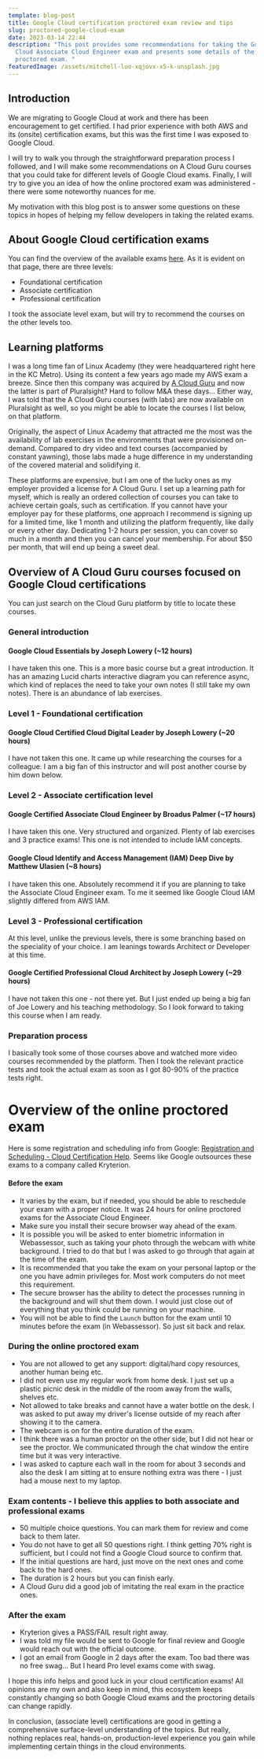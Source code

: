 ```yaml
---
template: blog-post
title: Google Cloud certification proctored exam review and tips
slug: proctored-google-cloud-exam
date: 2023-03-14 22:44
description: "This post provides some recommendations for taking the Google
  Cloud Associate Cloud Engineer exam and presents some details of the online
  proctored exam. "
featuredImage: /assets/mitchell-luo-xqjovx-x5-k-unsplash.jpg
---
```

## Introduction

We are migrating to Google Cloud at work and there has been encouragement to get certified. I had prior experience with both AWS and its (onsite) certification exams, but this was the first time I was exposed to Google Cloud. 

I will try to walk you through the straightforward preparation process I followed, and I will make some recommendations on A Cloud Guru courses that you could take for different levels of Google Cloud exams. Finally, I will try to give you an idea of how the online proctored exam was administered - there were some noteworthy nuances for me.  

My motivation with this  blog post is to answer some questions on these topics in hopes of helping my fellow developers in taking the related exams. 

## About Google Cloud certification exams

You can find the overview of the available exams [here](https://cloud.google.com/certification).  As it is evident on that page, there are three levels: 

* Foundational certification
* Associate certification 
* Professional certification 

I took the associate level exam, but will try to recommend the courses on the other levels too. 

## Learning platforms

I was a long time fan of Linux Academy (they were headquartered right here in the KC Metro). Using its content a few years ago made my AWS exam a breeze. Since then this company was acquired by [A Cloud Guru](https://acloudguru.com/) and now the latter is part of Pluralsight? Hard to follow M&A these days… Either way, I was told that the A Cloud Guru courses (with labs) are now available on Pluralsight as well, so you might be able to locate the courses I list below, on that platform. 

Originally, the aspect of Linux Academy that attracted me the most was the availability of lab exercises in the environments that were provisioned on-demand. Compared to dry video and text courses (accompanied by constant yawning), those labs made a huge difference in my understanding of the covered material and solidifying it. 

These platforms are expensive, but I am one of the lucky ones as my employer provided a license for A Cloud Guru. I set up a learning path for myself, which is really an ordered collection of courses you can take to achieve certain goals, such as certification. If you cannot have your employer pay for these platforms, one approach I recommend is signing up for a limited time, like 1 month and utilizing the platform frequently, like daily or every other day. Dedicating 1-2 hours per session, you can cover so much in a month and then you can cancel your membership. For about $50 per month, that will end up being a sweet deal. 

## Overview of A Cloud Guru courses focused on Google Cloud certifications

You can just search on the Cloud Guru platform by title to locate these courses. 

### General introduction

#### Google Cloud Essentials by Joseph Lowery (~12 hours)

I have taken this one. This is a more basic course but a great introduction. It has an amazing Lucid charts interactive diagram you can reference async, which kind of replaces the need to take your own notes (I still take my own notes).  There is an abundance of lab exercises.  

### Level 1 - Foundational certification

#### Google Cloud Certified Cloud Digital Leader by Joseph Lowery (~20 hours)

I have not taken this one.  It came up while researching the courses for a colleague. I am a big fan of this instructor and will post another course by him down below. 

### Level 2 - Associate certification level

#### Google Certified Associate Cloud Engineer by Broadus Palmer  (~17 hours)

I have taken this one. Very structured and organized. Plenty of lab exercises and 3 practice exams! This one is not  intended to include IAM concepts. 

#### Google Cloud Identify and Access Management (IAM) Deep Dive by Matthew Ulasien (~8 hours)

I have taken this one.  Absolutely recommend it if you are planning to take the Associate Cloud Engineer exam. To me it seemed like Google Cloud IAM slightly differed from AWS IAM. 

### Level 3 - Professional certification

At this level, unlike the previous levels, there is some branching based on the speciality of your choice. I am leanings towards Architect or Developer at this time. 

#### Google Certified Professional Cloud Architect by Joseph Lowery (~29 hours)

I have not taken this one - not there yet. But I just ended up being a big fan of Joe Lowery and his teaching methodology. So I look forward to taking this course when I am ready. 

### Preparation process

I basically took some of those courses above and watched more video courses recommended by the platform. Then I took the relevant practice tests and took the actual exam as soon as I got 80-90% of the practice tests right. 

# Overview of the online proctored exam

Here is some registration and scheduling info from Google: [Registration and Scheduling - Cloud Certification Help](https://support.google.com/cloud-certification/answer/9907651?hl=en). Seems like Google outsources these exams to a company called Kryterion. 

#### Before the exam

* It varies by the exam, but if needed, you should be able to reschedule your exam with a proper notice. It was 24 hours for online proctored exams for the Associate Cloud Engineer.
* Make sure you install their secure browser way ahead of the exam.
* It is possible you will be asked to enter biometric information in Webassessor, such as taking your photo through the webcam with white background. I tried to do that but I was asked to go through that again at the time of the exam. 
* It is recommended that you take the exam on your personal laptop or the one you have admin privileges for. Most work computers do not meet this requirement.
* The secure browser has the ability to detect the processes running in the background and will shut them down. I would just close out of everything that you think could be running on your machine. 
* You will not be able to find the `Launch` button for the exam until 10 minutes before the exam (in Webassessor). So just sit back and relax. 

### During the online proctored exam

* You are not allowed to get any support: digital/hard copy resources, another human being etc. 
* I did not even use my regular work from home desk. I just set up a plastic picnic desk in the middle of the room away from the walls, shelves etc.
* Not allowed to take breaks and cannot have a water bottle on the desk. I was asked to put away my driver's license outside of my reach after showing it to the camera. 
* The webcam is on for the entire duration of the exam. 
* I think there was a human proctor on the other side, but I did not hear or see the proctor. We communicated through the chat window the entire time but it was very interactive. 
* I was asked to capture each wall in the room for about 3 seconds and also the desk I am sitting at to ensure nothing extra was there - I just had a mouse next to my laptop. 

### Exam contents - I believe this applies to both associate and professional exams

* 50 multiple choice questions. You can mark them for review and come back to them later. 
* Y﻿ou do not have to get all 50 questions right. I think getting 70% right is sufficient, but I could not find a Google Cloud source to confirm that. 
* I﻿f the initial questions are hard, just move on the next ones and come back to the hard ones.
* The duration is 2 hours but you can finish early. 
* A Cloud Guru did a good job of imitating the real exam in the practice ones. 

### After the exam

* Kryterion gives a PASS/FAIL result right away. 
* I was told my file would be sent to Google for final review and Google would reach out with the official outcome.
* I got an email from Google in 2 days after the exam. Too bad there was no free swag... But I heard Pro level exams come with swag.

I﻿ hope this info helps and good luck in your cloud certification exams! All opinions are my own and also keep in mind, this ecosystem keeps constantly changing so both Google Cloud exams and the proctoring details can change rapidly. 

I﻿n conclusion, (associate level) certifications are good in getting a comprehensive surface-level understanding of the topics. But really, nothing replaces real, hands-on, production-level experience you gain while implementing certain things in the cloud environments.